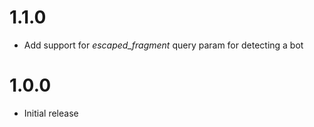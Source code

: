 # 1.1.0

* Add support for _escaped_fragment_ query param for detecting a bot

# 1.0.0

* Initial release
